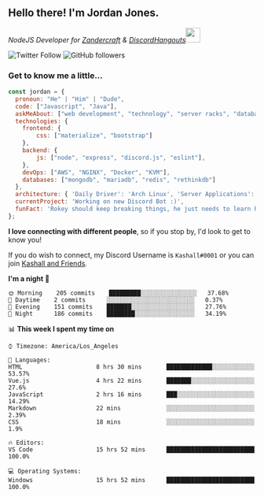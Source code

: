 <h2> Hello there! I'm Jordan Jones.</h2>
<p><em>NodeJS Developer for <a href="https://github.com/Zandercraft">Zandercraft</a> & <a href="https://github.com/DiscordHangouts">DiscordHangouts</a><img src="https://media.giphy.com/media/WUlplcMpOCEmTGBtBW/giphy.gif" width="30"></em></p>

![Twitter Follow](https://img.shields.io/twitter/follow/kashalls?label=Follow)
![GitHub followers](https://img.shields.io/github/followers/kashalls?label=Follow&style=social)

### Get to know me a little...

```javascript
const jordan = {
  pronoun: "He" | "Him" | "Dude",
  code: ["Javascript", "Java"],
  askMeAbout: ["web development", "technology", "server racks", "databases"],
  technologies: {
    frontend: {
        css: ["materialize", "bootstrap"]
    },
    backend: {
        js: ["node", "express", "discord.js", "eslint"],
    },
    devOps: ["AWS", "NGINX", "Docker", "KVM"],
    databases: ["mongodb", "mariadb", "redis", "rethinkdb"]
  },
  architecture: { 'Daily Driver': 'Arch Linux', 'Server Applications': 'Ubuntu Focal' },
  currentProject: 'Working on new Discord Bot :)',
  funFact: 'Rokey should keep breaking things, he just needs to learn how to fix them.'
};
```

<b>I love connecting with different people</b>, so if you stop by, I'd look to get to know you!

If you do wish to connect, my Discord Username is `Kashall#0001` or you can join <a href="https://discord.gg/Xv7WKN">Kashall and Friends</a>.

<!--START_SECTION:waka-->
**I'm a night 🦉** 

```text
🌞 Morning    205 commits    █████████░░░░░░░░░░░░░░░░   37.68% 
🌆 Daytime    2 commits      ░░░░░░░░░░░░░░░░░░░░░░░░░   0.37% 
🌃 Evening    151 commits    ███████░░░░░░░░░░░░░░░░░░   27.76% 
🌙 Night      186 commits    ████████░░░░░░░░░░░░░░░░░   34.19%

```


📊 **This week I spent my time on** 

```text
⌚︎ Timezone: America/Los_Angeles

💬 Languages: 
HTML                     8 hrs 30 mins       █████████████░░░░░░░░░░░░   53.57% 
Vue.js                   4 hrs 22 mins       ███████░░░░░░░░░░░░░░░░░░   27.6% 
JavaScript               2 hrs 16 mins       ███░░░░░░░░░░░░░░░░░░░░░░   14.29% 
Markdown                 22 mins             ░░░░░░░░░░░░░░░░░░░░░░░░░   2.39% 
CSS                      18 mins             ░░░░░░░░░░░░░░░░░░░░░░░░░   1.9%

🔥 Editors: 
VS Code                  15 hrs 52 mins      █████████████████████████   100.0%

💻 Operating Systems: 
Windows                  15 hrs 52 mins      █████████████████████████   100.0%

```


<!--END_SECTION:waka-->

